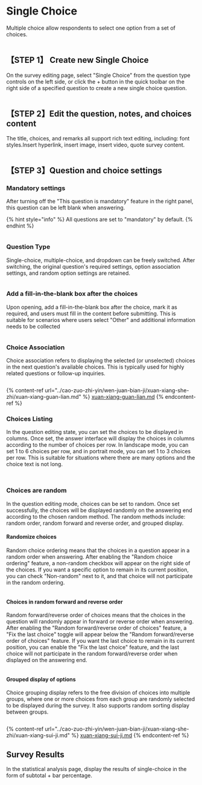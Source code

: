 # Single Choice

Multiple choice allow respondents to select one option from a set of choices.

<figure><img src="../../.gitbook/assets/image (11) (1) (1) (1) (1) (1).png" alt=""><figcaption></figcaption></figure>

## 【STEP 1】 Create new Single Choice

On the survey editing page, select "Single Choice" from the question type controls on the left side, or click the + button in the quick toolbar on the right side of a specified question to create a new single choice question.

<figure><img src="../../.gitbook/assets/image (12) (1) (1) (1) (1) (1).png" alt=""><figcaption></figcaption></figure>

## 【STEP 2】Edit the question, notes, and choices content

The title, choices, and remarks all support rich text editing, including: font styles.Insert hyperlink, insert image, insert video, quote survey content.

<figure><img src="../../.gitbook/assets/image (13) (1) (1) (1) (1) (1).png" alt=""><figcaption></figcaption></figure>

## 【STEP 3】Question and choice settings

### Mandatory settings

After turning off the "This question is mandatory" feature in the right panel, this question can be left blank when answering.

{% hint style="info" %}
All questions are set to "mandatory" by default.
{% endhint %}

<figure><img src="../../.gitbook/assets/image (14) (1) (1) (1).png" alt=""><figcaption></figcaption></figure>

### Question Type

Single-choice, multiple-choice, and dropdown  can be freely switched. After switching, the original question's required settings, option association settings, and random option settings are retained.

<figure><img src="../../.gitbook/assets/image (15) (1) (1) (1).png" alt=""><figcaption></figcaption></figure>

### Add a fill-in-the-blank box after the choices

Upon opening, add a fill-in-the-blank box after the choice, mark it as required, and users must fill in the content before submitting. This is suitable for scenarios where users select "Other" and additional information needs to be collected

<figure><img src="../../.gitbook/assets/image (16) (1) (1).png" alt=""><figcaption></figcaption></figure>

### Choice Association

&#x20;Choice association refers to displaying the selected (or unselected) choices in the next question's available choices. This is typically used for highly related questions or follow-up inquiries.

<figure><img src="../../.gitbook/assets/image (18) (1) (1).png" alt=""><figcaption></figcaption></figure>

{% content-ref url="../cao-zuo-zhi-yin/wen-juan-bian-ji/xuan-xiang-she-zhi/xuan-xiang-guan-lian.md" %}
[xuan-xiang-guan-lian.md](../cao-zuo-zhi-yin/wen-juan-bian-ji/xuan-xiang-she-zhi/xuan-xiang-guan-lian.md)
{% endcontent-ref %}

### Choices Listing

In the question editing state, you can set the choices to be displayed in columns. Once set, the answer interface will display the choices in columns according to the number of choices per row. In landscape mode, you can set 1 to 6 choices per row, and in portrait mode, you can set 1 to 3 choices per row. This is suitable for situations where there are many options and the choice text is not long.

<figure><img src="../../.gitbook/assets/image (19) (1) (1).png" alt=""><figcaption></figcaption></figure>

<figure><img src="../../.gitbook/assets/image (21) (1) (1).png" alt=""><figcaption></figcaption></figure>

### Choices are random

In the question editing mode, choices can be set to random. Once set successfully, the choices will be displayed randomly on the answering end according to the chosen random method. The random methods include: random order, random forward and reverse order, and grouped display.

#### Randomize choices

Random choice ordering means that the choices in a question appear in a random order when answering. After enabling the "Random choice ordering" feature, a non-random checkbox will appear on the right side of the choices. If you want a specific option to remain in its current position, you can check "Non-random" next to it, and that choice will not participate in the random ordering.

<figure><img src="../../.gitbook/assets/image (22) (1) (1).png" alt=""><figcaption></figcaption></figure>

#### Choices in random forward and reverse order

Random forward/reverse order of choices means that the choices in the question will randomly appear in forward or reverse order when answering. After enabling the "Random forward/reverse order of choices" feature, a "Fix the last choice" toggle will appear below the "Random forward/reverse order of choices" feature. If you want the last choice to remain in its current position, you can enable the "Fix the last choice" feature, and the last choice will not participate in the random forward/reverse order when displayed on the answering end.

<figure><img src="../../.gitbook/assets/image (23) (1).png" alt=""><figcaption></figcaption></figure>

#### Grouped display of options

Choice grouping display refers to the free division of choices into multiple groups, where one or more choices from each group are randomly selected to be displayed during the survey. It also supports random sorting display between groups.

<figure><img src="../../.gitbook/assets/image (24) (1).png" alt=""><figcaption></figcaption></figure>

{% content-ref url="../cao-zuo-zhi-yin/wen-juan-bian-ji/xuan-xiang-she-zhi/xuan-xiang-sui-ji.md" %}
[xuan-xiang-sui-ji.md](../cao-zuo-zhi-yin/wen-juan-bian-ji/xuan-xiang-she-zhi/xuan-xiang-sui-ji.md)
{% endcontent-ref %}



## Survey Results

In the statistical analysis page, display the results of single-choice  in the form of subtotal + bar percentage.

<figure><img src="../../.gitbook/assets/image (25) (1).png" alt=""><figcaption></figcaption></figure>

